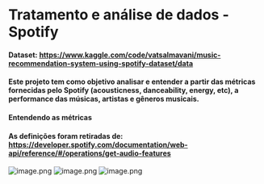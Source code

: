# Tratamento e análise de dados - Spotify

#### Dataset: https://www.kaggle.com/code/vatsalmavani/music-recommendation-system-using-spotify-dataset/data

#### Este projeto tem como objetivo analisar e entender a partir das métricas fornecidas pelo Spotify (acousticness, danceability, energy, etc), a performance das músicas, artistas e gêneros musicais.

#### Entendendo as métricas

#### As definições foram retiradas de: https://developer.spotify.com/documentation/web-api/reference/#/operations/get-audio-features

![image.png](attachment:image.png)
![image.png](attachment:image-2.png)
![image.png](attachment:image-3.png)